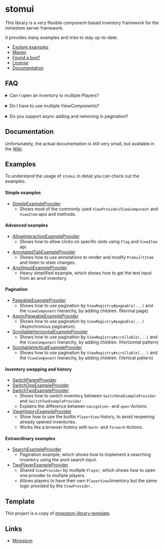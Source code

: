 # stomui

This library is a very flexible component-based inventory framework for the minestom server framework.

It provides many examples and tries to stay up-to-date.

- [Explore examples](/examples/src/main/java/eu/koboo/minestom/examples/stomui/views)
- [Maven](https://mvnrepository.com/artifact/eu.koboo/stomui)
- [Found a bug?](https://github.com/Koboo/stomui/issues)
- [License](LICENSE)
- [Documentation](https://github.com/Koboo/stomui/wiki/Documentation)

## FAQ

<details>
<summary>Can I open an inventory to multiple Players?</summary>
Yes and no. The actual inventories of Minestom are not really visible and backed by a PlayerView.
Every player gets an own PlayerView, by opening a ViewComponent, but you could open one ViewComponents
instance to multiple players, sharing the logic between multiple PlayerViews.
</details>

<br>

<details>
<summary>Do I have to use multiple ViewComponents?</summary>
No, you can create your inventories with only one ViewProvider. You are not forced
to use multiple ViewComponents, but it makes reusing logic within a ViewComponent easier.
</details>

<br>

<details>
<summary>Do you support async adding and removing in pagination?</summary>
Yes, the pagination is very flexible. There are several examples on how to use it. Just look up the
examples below.
</details>

## Documentation

Unfortunately, the actual documentation is still very small, but available in the [Wiki](https://github.com/Koboo/stomui/wiki/Documentation).

## Examples

To understand the usage of `stomui` in detail you can check out the examples.

#### Simple examples
- [SimpleExampleProvider](/examples/src/main/java/eu/koboo/minestom/examples/stomui/views/SimpleExampleProvider.java)
  - Shows most of the commonly used `ViewProvider`/`ViewComponent` and `ViewItem` apis and methods.

#### Advanced examples
- [AllowInteractionExampleProvider](/examples/src/main/java/eu/koboo/minestom/examples/stomui/views/other/AllowInteractionExampleProvider.java)
  - Shows how to allow clicks on specific slots using ``Flag`` and `ViewItem` api.
- [AnnotatedTabExampleProvider](/examples/src/main/java/eu/koboo/minestom/examples/stomui/views/other/AnnotatedTabExampleProvider.java)
  - Shows how to use annotations to render and modify `PrebuiltItem` and listen to state changes.
- [AnvilInputExampleProvider](/examples/src/main/java/eu/koboo/minestom/examples/stomui/views/other/AnvilInputExampleProvider.java)
  - Heavy simplified example, which shows how to get the text input from an anvil inventory.

#### Pagination
- [PageableExampleProvider](/examples/src/main/java/eu/koboo/minestom/examples/stomui/views/pagination/PageableExampleProvider.java)
  - Shows how to use pagination by `ViewRegistry#pageable(...)` and the `ViewComponent` hierarchy, by adding children. (Normal page)
- [AsyncPageableExampleProvider](/examples/src/main/java/eu/koboo/minestom/examples/stomui/views/pagination/AsyncPageableExampleProvider.java)
    - Shows how to use pagination by `ViewRegistry#pageable(...)` (Asynchronous pagination).
- [ScrollableHorizontalExampleProvider](/examples/src/main/java/eu/koboo/minestom/examples/stomui/views/pagination/ScrollableHorizontalExampleProvider.java)
    - Shows how to use pagination by `ViewRegistry#scrollable(...)` and the `ViewComponent` hierarchy, by adding children. (Horizontal pattern)
- [ScrollableVerticalExampleProvider](/examples/src/main/java/eu/koboo/minestom/examples/stomui/views/pagination/ScrollableVerticalExampleProvider.java)
    - Shows how to use pagination by `ViewRegistry#scrollable(...)` and the `ViewComponent` hierarchy, by adding children. (Vertical pattern)

#### Inventory swapping and history
- [SwitchParentProvider](/examples/src/main/java/eu/koboo/minestom/examples/stomui/views/switching/SwitchParentProvider.java)
- [SwitchOneExampleProvider](/examples/src/main/java/eu/koboo/minestom/examples/stomui/views/switching/SwitchOneExampleProvider.java)
- [SwitchTwoExampleProvider](/examples/src/main/java/eu/koboo/minestom/examples/stomui/views/switching/SwitchTwoExampleProvider.java)
  - Shows how to switch inventory between `SwitchOneExampleProvider` and `SwitchTwoExampleProvider`.
  - Explains the difference between `navigation`- and `open`-Actions.
- [ViewHistoryExampleProvider](/examples/src/main/java/eu/koboo/minestom/examples/stomui/views/switching/ViewHistoryExampleProvider.java)
  - Show how to use the builtin `PlayerView` history, to avoid reopening already opened inventories.
  - Works like a browser history with `back`- and `forward`-Actions.

#### Extraordinary examples
- [SearchExampleProvider](/examples/src/main/java/eu/koboo/minestom/examples/stomui/views/search/SearchExampleProvider.java)
  - Pagination example, which shows how to implement a searching inventory using the anvil search input.
- [TwoPlayerExampleProvider](/examples/src/main/java/eu/koboo/minestom/examples/stomui/views/multiview/TwoPlayerExampleProvider.java)
  - Shared `ViewProvider` by multiple `Player`, which shows how to open one provider to multiple players.
  - Allows players to have their own `PlayerView`/inventory but the same logic provided by the `ViewProvider`.

## Template

This project is a copy of [minestom-library-template](https://github.com/Koboo/minestom-library-template).

## Links

- [Minestom](https://minestom.net)